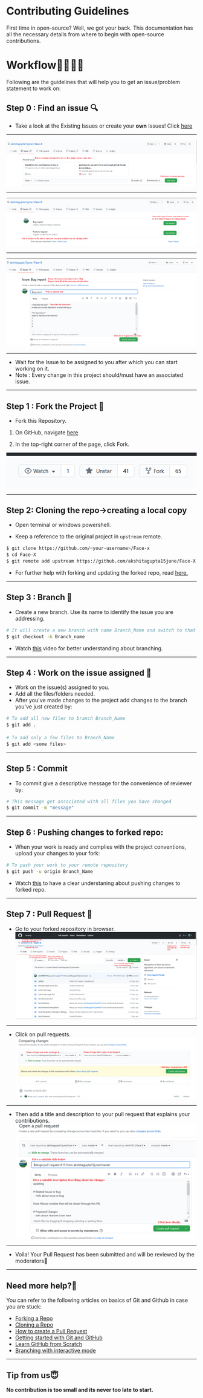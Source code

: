 # Contributing Guidelines  

First time in open-source? Well, we got your back. This documentation has all the necessary details from where to begin with open-source contributions.
  
# Workflow👩‍💻👨‍💻  

Following are the guidelines that will help you to get an issue/problem statement to work on:
  
## Step 0 : Find an issue  🔍
- Take a look at the Existing Issues or create your **own** Issues! Click [here](https://github.com/akshitagupta15june/Face-X/issues) 
-------- 
![](issue.png)

-------- 

![](issue1.png)

-------- 

![](issue2.png)

-------- 

- Wait for the Issue to be assigned to you after which you can start working on it.  
- Note : Every change in this project should/must have an associated issue.   

--------   
## Step 1 : Fork the Project 🍴
- Fork this Repository. 

1. On GitHub, navigate [here](https://github.com/akshitagupta15june/Face-X)

2. In the top-right corner of the page, click Fork. 

![](fork.png)

-------- 
## Step 2: Cloning the repo->creating a local copy

- Open terminal or windows powershell.

- Keep a reference to the original project in `upstream` remote.  
```bash  
$ git clone https://github.com/<your-username>/Face-x  
$ cd Face-X
$ git remote add upstream https://github.com/akshitagupta15june/Face-X
```  

- For further help with forking and updating the forked repo, read [here.](https://docs.github.com/en/github/getting-started-with-github/fork-a-repo#fork-an-example-repository)

-------- 
## Step 3 : Branch  🔖

- Create a new branch. Use its name to identify the issue you are addressing.  
``` bash 
# It will create a new branch with name Branch_Name and switch to that branch 
$ git checkout -b Branch_name  
```  
- Watch [this](https://www.youtube.com/watch?v=OVQK2zzb6U8) video for better understanding about branching.

-------- 
## Step 4 : Work on the issue assigned  📕
- Work on the issue(s) assigned to you.   
- Add all the files/folders needed.  
- After you've made changes to the project add changes to the branch you've just created by:  
``` bash 
# To add all new files to branch Branch_Name  
$ git add .  

# To add only a few files to Branch_Name
$ git add <some files>
```
--------  
## Step 5 : Commit  
- To commit give a descriptive message for the convenience of reviewer by:  
```bash
# This message get associated with all files you have changed  
$ git commit -m "message"  
```  

-------- 
## Step 6 : Pushing changes to forked repo:  
- When your work is ready and complies with the project conventions, upload your changes to your fork:  
  
```bash  
# To push your work to your remote repository  
$ git push -u origin Branch_Name  
```  
- Watch [this](https://www.youtube.com/watch?v=ruieT3Nkg2M) to have a clear understaning about pushing changes to forked repo.

-------- 
## Step 7 : Pull Request  🎣
- Go to your forked repository in browser.  
![](pr.png)

--------
- Click on pull requests.
![](pr1.png)

-------- 
- Then add a title and description to your pull request that explains your contributions.  
![](pr3.png)

-------- 
- Voila! Your Pull Request has been submitted and will be reviewed by the moderators🥳  

--------   
## Need more help?🤔  
You can refer to the following articles on basics of Git and Github in case you are stuck:  
- [Forking a Repo](https://help.github.com/en/github/getting-started-with-github/fork-a-repo)  
- [Cloning a Repo](https://help.github.com/en/desktop/contributing-to-projects/creating-an-issue-or-pull-request)  
- [How to create a Pull Request](https://opensource.com/article/19/7/create-pull-request-github)  
- [Getting started with Git and GitHub](https://towardsdatascience.com/getting-started-with-git-and-github-6fcd0f2d4ac6)  
- [Learn GitHub from Scratch](https://lab.github.com/githubtraining/introduction-to-github)  
- [Branching with interactive mode](https://learngitbranching.js.org/)

--------   
## Tip from us😇  

**No contribution is too small and its never too late to start.**